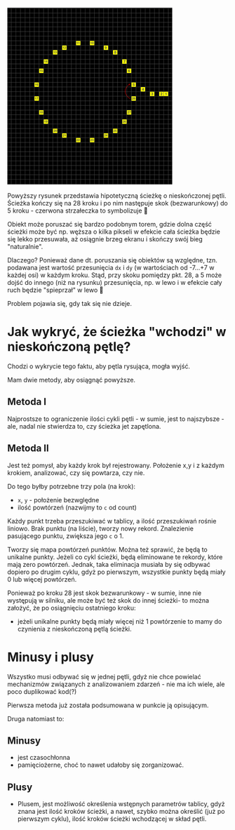 ![Otwórz zdjęcie](./426614443_397349573040441_8325066655179412285_n.png)

Powyższy rysunek przedstawia hipotetyczną ścieżkę o nieskończonej pętli. Ścieżka kończy się na 28 kroku i po nim następuje skok (bezwarunkowy) do 5 kroku - czerwona strzałeczka to symbolizuje 🙂

Obiekt może poruszać się bardzo podobnym torem, gdzie dolna część ścieżki może być np. węższa o kilka pikseli w efekcie cała ścieżka będzie się lekko przesuwała, aż osiągnie brzeg ekranu i skończy swój bieg "naturalnie".



Dlaczego? Ponieważ dane dt. poruszania się obiektów są względne, tzn. podawana jest wartość przesunięcia `dx` i `dy` (w wartościach od -7…+7 w każdej osi) w każdym kroku. Stąd, przy skoku pomiędzy pkt. 28, a 5 może dojść do innego (niż na rysunku) przesunięcia, np. w lewo i w efekcie cały ruch będzie "spieprzał" w lewo 🙂

Problem pojawia się, gdy tak się nie dzieje.

# Jak wykryć, że ścieżka "wchodzi" w nieskończoną pętlę?

Chodzi o wykrycie tego faktu, aby pętla rysująca, mogła wyjść.

Mam dwie metody, aby osiągnąć powyższe.

## Metoda I

Najprostsze to ograniczenie ilości cykli pętli - w sumie, jest to najszybsze -  ale, nadal nie stwierdza to, czy ścieżka jet zapętlona.

## Metoda II

Jest też pomysł, aby każdy krok był rejestrowany. Położenie x,y i z każdym krokiem, analizować, czy się powtarza, czy nie.

Do tego byłby potrzebne trzy pola (na krok):

- `x`, `y` - położenie bezwględne
- ilość powtórzeń (nazwijmy to `c` od count)

Każdy punkt trzeba przeszukiwać w tablicy, a ilość przeszukiwań rośnie liniowo.
Brak punktu (na liście), tworzy nowy rekord. 
Znalezienie pasującego punktu, zwiększa jego `c` o 1.

Tworzy się mapa powtórzeń punktów.
Można też sprawić, że będą to unikalne punkty. Jeżeli co cykl ścieżki, będą eliminowane te rekordy, które mają zero powtórzeń. Jednak, taka eliminacja musiała by się odbywać dopiero po drugim cyklu, gdyż po pierwszym, wszystkie punkty będą miały 0 lub więcej powtórzeń.

Ponieważ po kroku 28 jest skok bezwarunkowy - w sumie, inne nie występują w silniku, ale może być też skok do innej ścieżki- to można założyć, że po osiągnięciu ostatniego kroku:

- jeżeli unikalne punkty będą miały więcej niż 1 powtórzenie to mamy do czynienia z nieskończoną pętlą ścieżki.

# Minusy i plusy

Wszystko musi odbywać się w jednej pętli, gdyż nie chce powielać mechanizmów związanych z analizowaniem zdarzeń - nie ma ich wiele, ale poco duplikować kod(?)

Pierwsza metoda już została podsumowana w punkcie ją opisującym.

Druga natomiast to:

## Minusy

- jest czasochłonna
- pamięciożerne, choć to nawet udałoby się zorganizować.

## Plusy

+ Plusem, jest możliwość określenia wstępnych parametrów tablicy, gdyż znana jest ilość kroków ścieżki, a nawet, szybko można określić (już po pierwszym cyklu), ilość kroków ścieżki wchodzącej w skład pętli.